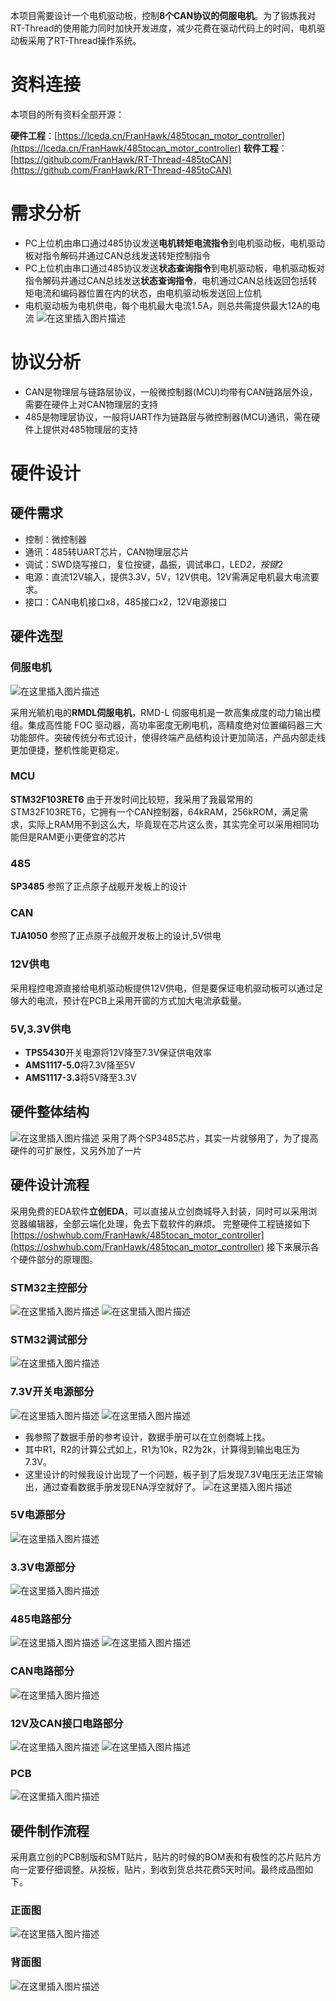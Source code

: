 本项目需要设计一个电机驱动板，控制**8个CAN协议的伺服电机**。为了锻炼我对RT-Thread的使用能力同时加快开发进度，减少花费在驱动代码上的时间，电机驱动板采用了RT-Thread操作系统。
# 资料连接
本项目的所有资料全部开源：

**硬件工程**：[https://lceda.cn/FranHawk/485tocan_motor_controller](https://lceda.cn/FranHawk/485tocan_motor_controller)
**软件工程**：[https://github.com/FranHawk/RT-Thread-485toCAN](https://github.com/FranHawk/RT-Thread-485toCAN)
# 需求分析
 - PC上位机由串口通过485协议发送**电机转矩电流指令**到电机驱动板，电机驱动板对指令解码并通过CAN总线发送转矩控制指令
 - PC上位机由串口通过485协议发送**状态查询指令**到电机驱动板，电机驱动板对指令解码并通过CAN总线发送**状态查询指令**，电机通过CAN总线返回包括转矩电流和编码器位置在内的状态，由电机驱动板发送回上位机
 - 电机驱动板为电机供电，每个电机最大电流1.5A，则总共需提供最大12A的电流
![在这里插入图片描述](https://img-blog.csdnimg.cn/2021060409532269.png?x-oss-process=image/watermark,type_ZmFuZ3poZW5naGVpdGk,shadow_10,text_aHR0cHM6Ly9ibG9nLmNzZG4ubmV0L3dlaXhpbl80MjQ4NzkwNg==,size_16,color_FFFFFF,t_70#pic_center)

# 协议分析
 - CAN是物理层与链路层协议，一般微控制器(MCU)均带有CAN链路层外设，需要在硬件上对CAN物理层的支持
 - 485是物理层协议，一般将UART作为链路层与微控制器(MCU)通讯，需在硬件上提供对485物理层的支持
# 硬件设计
## 硬件需求
 - 控制：微控制器
 - 通讯：485转UART芯片，CAN物理层芯片
 - 调试：SWD烧写接口，复位按键，晶振，调试串口，LED*2，按键*2
 - 电源：直流12V输入，提供3.3V，5V，12V供电。12V需满足电机最大电流要求。
 - 接口：CAN电机接口x8，485接口x2，12V电源接口

## 硬件选型
### 伺服电机
![在这里插入图片描述](https://img-blog.csdnimg.cn/20210604101117980.png?x-oss-process=image/watermark,type_ZmFuZ3poZW5naGVpdGk,shadow_10,text_aHR0cHM6Ly9ibG9nLmNzZG4ubmV0L3dlaXhpbl80MjQ4NzkwNg==,size_16,color_FFFFFF,t_70)

采用光毓机电的**RMDL伺服电机**，RMD-L 伺服电机是一款高集成度的动力输出模组。集成高性能 FOC 驱动器，高功率密度无刷电机，高精度绝对位置编码器三大功能部件。突破传统分布式设计，使得终端产品结构设计更加简洁，产品内部走线更加便捷，整机性能更稳定。
### MCU
**STM32F103RET6**
由于开发时间比较短，我采用了我最常用的STM32F103RET6，它拥有一个CAN控制器，64kRAM，256kROM，满足需求，实际上RAM用不到这么大，毕竟现在芯片这么贵，其实完全可以采用相同功能但是RAM更小更便宜的芯片
### 485
**SP3485**
参照了正点原子战舰开发板上的设计
### CAN
**TJA1050**
参照了正点原子战舰开发板上的设计,5V供电
### 12V供电
采用程控电源直接给电机驱动板提供12V供电，但是要保证电机驱动板可以通过足够大的电流，预计在PCB上采用开窗的方式加大电流承载量。
### 5V,3.3V供电
- **TPS5430**开关电源将12V降至7.3V保证供电效率
- **AMS1117-5.0**将7.3V降至5V
- **AMS1117-3.3**将5V降至3.3V

## 硬件整体结构
![在这里插入图片描述](https://img-blog.csdnimg.cn/20210604113617491.png?x-oss-process=image/watermark,type_ZmFuZ3poZW5naGVpdGk,shadow_10,text_aHR0cHM6Ly9ibG9nLmNzZG4ubmV0L3dlaXhpbl80MjQ4NzkwNg==,size_16,color_FFFFFF,t_70#pic_center)
采用了两个SP3485芯片，其实一片就够用了，为了提高硬件的可扩展性，又另外加了一片
## 硬件设计流程
采用免费的EDA软件**立创EDA**，可以直接从立创商城导入封装，同时可以采用浏览器编辑器，全部云端化处理，免去下载软件的麻烦。
完整硬件工程链接如下
[https://oshwhub.com/FranHawk/485tocan_motor_controller](https://oshwhub.com/FranHawk/485tocan_motor_controller)
接下来展示各个硬件部分的原理图。
### STM32主控部分
![在这里插入图片描述](https://img-blog.csdnimg.cn/20210604114546562.png?x-oss-process=image/watermark,type_ZmFuZ3poZW5naGVpdGk,shadow_10,text_aHR0cHM6Ly9ibG9nLmNzZG4ubmV0L3dlaXhpbl80MjQ4NzkwNg==,size_16,color_FFFFFF,t_70)
![在这里插入图片描述](https://img-blog.csdnimg.cn/20210604114610832.png?x-oss-process=image/watermark,type_ZmFuZ3poZW5naGVpdGk,shadow_10,text_aHR0cHM6Ly9ibG9nLmNzZG4ubmV0L3dlaXhpbl80MjQ4NzkwNg==,size_16,color_FFFFFF,t_70)
### STM32调试部分
![在这里插入图片描述](https://img-blog.csdnimg.cn/20210604114653723.png?x-oss-process=image/watermark,type_ZmFuZ3poZW5naGVpdGk,shadow_10,text_aHR0cHM6Ly9ibG9nLmNzZG4ubmV0L3dlaXhpbl80MjQ4NzkwNg==,size_16,color_FFFFFF,t_70)
### 7.3V开关电源部分
![在这里插入图片描述](https://img-blog.csdnimg.cn/20210604114744386.png?x-oss-process=image/watermark,type_ZmFuZ3poZW5naGVpdGk,shadow_10,text_aHR0cHM6Ly9ibG9nLmNzZG4ubmV0L3dlaXhpbl80MjQ4NzkwNg==,size_16,color_FFFFFF,t_70)
![在这里插入图片描述](https://img-blog.csdnimg.cn/20210604115400387.png)
 - 我参照了数据手册的参考设计，数据手册可以在立创商城上找。
 - 其中R1，R2的计算公式如上，R1为10k，R2为2k，计算得到输出电压为7.3V。
 - 这里设计的时候我设计出现了一个问题，板子到了后发现7.3V电压无法正常输出，通过查看数据手册发现ENA浮空就好了。
![在这里插入图片描述](https://img-blog.csdnimg.cn/20210604115615139.png?x-oss-process=image/watermark,type_ZmFuZ3poZW5naGVpdGk,shadow_10,text_aHR0cHM6Ly9ibG9nLmNzZG4ubmV0L3dlaXhpbl80MjQ4NzkwNg==,size_16,color_FFFFFF,t_70)
### 5V电源部分
![在这里插入图片描述](https://img-blog.csdnimg.cn/20210604132526989.png?x-oss-process=image/watermark,type_ZmFuZ3poZW5naGVpdGk,shadow_10,text_aHR0cHM6Ly9ibG9nLmNzZG4ubmV0L3dlaXhpbl80MjQ4NzkwNg==,size_16,color_FFFFFF,t_70)
### 3.3V电源部分
![在这里插入图片描述](https://img-blog.csdnimg.cn/20210604132603237.png?x-oss-process=image/watermark,type_ZmFuZ3poZW5naGVpdGk,shadow_10,text_aHR0cHM6Ly9ibG9nLmNzZG4ubmV0L3dlaXhpbl80MjQ4NzkwNg==,size_16,color_FFFFFF,t_70)
### 485电路部分
![在这里插入图片描述](https://img-blog.csdnimg.cn/20210604132744121.png?x-oss-process=image/watermark,type_ZmFuZ3poZW5naGVpdGk,shadow_10,text_aHR0cHM6Ly9ibG9nLmNzZG4ubmV0L3dlaXhpbl80MjQ4NzkwNg==,size_16,color_FFFFFF,t_70)
![在这里插入图片描述](https://img-blog.csdnimg.cn/2021060413280728.png?x-oss-process=image/watermark,type_ZmFuZ3poZW5naGVpdGk,shadow_10,text_aHR0cHM6Ly9ibG9nLmNzZG4ubmV0L3dlaXhpbl80MjQ4NzkwNg==,size_16,color_FFFFFF,t_70)
### CAN电路部分
![在这里插入图片描述](https://img-blog.csdnimg.cn/20210604132852650.png?x-oss-process=image/watermark,type_ZmFuZ3poZW5naGVpdGk,shadow_10,text_aHR0cHM6Ly9ibG9nLmNzZG4ubmV0L3dlaXhpbl80MjQ4NzkwNg==,size_16,color_FFFFFF,t_70)
### 12V及CAN接口电路部分
![在这里插入图片描述](https://img-blog.csdnimg.cn/20210604133050957.png?x-oss-process=image/watermark,type_ZmFuZ3poZW5naGVpdGk,shadow_10,text_aHR0cHM6Ly9ibG9nLmNzZG4ubmV0L3dlaXhpbl80MjQ4NzkwNg==,size_16,color_FFFFFF,t_70)
![在这里插入图片描述](https://img-blog.csdnimg.cn/20210604133121655.png?x-oss-process=image/watermark,type_ZmFuZ3poZW5naGVpdGk,shadow_10,text_aHR0cHM6Ly9ibG9nLmNzZG4ubmV0L3dlaXhpbl80MjQ4NzkwNg==,size_16,color_FFFFFF,t_70)
### PCB
![在这里插入图片描述](https://img-blog.csdnimg.cn/20210604133322708.png?x-oss-process=image/watermark,type_ZmFuZ3poZW5naGVpdGk,shadow_10,text_aHR0cHM6Ly9ibG9nLmNzZG4ubmV0L3dlaXhpbl80MjQ4NzkwNg==,size_16,color_FFFFFF,t_70)

## 硬件制作流程
采用嘉立创的PCB制版和SMT贴片，贴片的时候的BOM表和有极性的芯片贴片方向一定要仔细调整。从投板，贴片，到收到货总共花费5天时间。最终成品图如下。
### 正面图
![在这里插入图片描述](https://img-blog.csdnimg.cn/2021060413351316.jpg?x-oss-process=image/watermark,type_ZmFuZ3poZW5naGVpdGk,shadow_10,text_aHR0cHM6Ly9ibG9nLmNzZG4ubmV0L3dlaXhpbl80MjQ4NzkwNg==,size_16,color_FFFFFF,t_70#pic_center)
### 背面图
![在这里插入图片描述](https://img-blog.csdnimg.cn/20210604133536599.jpg?x-oss-process=image/watermark,type_ZmFuZ3poZW5naGVpdGk,shadow_10,text_aHR0cHM6Ly9ibG9nLmNzZG4ubmV0L3dlaXhpbl80MjQ4NzkwNg==,size_16,color_FFFFFF,t_70#pic_center)









